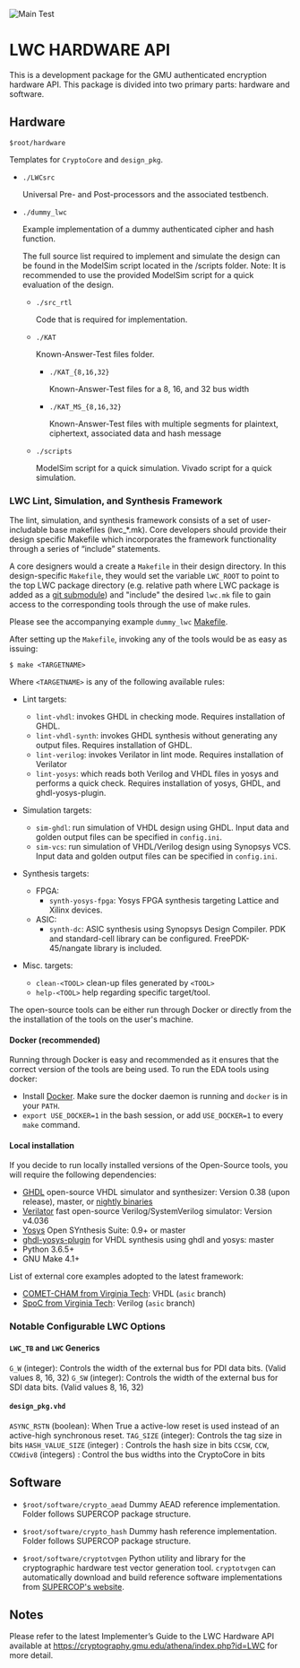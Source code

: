 ![Main Test](https://github.com/GMUCERG/LWC/workflows/Main%20Test/badge.svg?branch=dev)
# LWC HARDWARE API
This is a development package for the GMU authenticated encryption hardware API.
This package is divided into two primary parts: hardware and software.


## Hardware
`$root/hardware`

Templates for `CryptoCore` and `design_pkg`.

* `./LWCsrc`

    Universal Pre- and Post-processors and the associated testbench.
    
*  `./dummy_lwc`
   
    Example implementation of a dummy authenticated cipher and hash function. 

    The full source list required to implement and simulate the design can be found in the ModelSim script located in the /scripts folder.
    Note: It is recommended to use the provided ModelSim script for a quick evaluation of the design.

    * `./src_rtl`
   
        Code that is required for implementation.
        
    * `./KAT`
    
        Known-Answer-Test files folder.

        * `./KAT_{8,16,32}`
    
            Known-Answer-Test files for a 8, 16, and 32 bus width
           
        * `./KAT_MS_{8,16,32}`
    
            Known-Answer-Test files with multiple segments for
            plaintext, ciphertext, associated data and hash message


    * `./scripts`
    
        ModelSim script for a quick simulation.
        Vivado script for a quick simulation.

### LWC Lint, Simulation, and Synthesis Framework
The lint, simulation, and synthesis framework consists of a set of user-includable base makefiles (lwc_*.mk). 
Core developers should provide their design specific Makefile which incorporates the framework functionality 
through a series of “include” statements.

A core designers would a create a `Makefile` in their design directory. In this design-specific `Makefile`, they 
would set the variable `LWC_ROOT` to point to the top LWC package directory (e.g. relative path where LWC package is added as a 
[git submodule](https://git-scm.com/book/en/v2/Git-Tools-Submodules)) and "include" the desired `lwc.mk` file to 
gain access to the corresponding tools through the use of make rules. 

Please see the accompanying example `dummy_lwc` [Makefile](hardware/dummy_lwc/src_rtl/Makefile).

After setting up the `Makefile`, invoking any of the tools would be as easy as issuing:

`$ make <TARGETNAME>`

Where `<TARGETNAME>` is any of the following available rules:


- Lint targets:
    - `lint-vhdl`: invokes GHDL in checking mode. Requires installation of GHDL.
    - `lint-vhdl-synth`: invokes GHDL synthesis without generating any output files. Requires installation of GHDL.
    - `lint-verilog`: invokes Verilator in lint mode. Requires installation of Verilator
    - `lint-yosys`: which reads both Verilog and VHDL files in yosys and performs a quick check. Requires installation of yosys, GHDL, and ghdl-yosys-plugin.

- Simulation targets:
    - `sim-ghdl`: run simulation of VHDL design using GHDL. Input data and golden output files can be specified in `config.ini`.
    - `sim-vcs`: run simulation of VHDL/Verilog design using Synopsys VCS. Input data and golden output files can be specified in `config.ini`.

- Synthesis targets:
  - FPGA:
    - `synth-yosys-fpga`: Yosys FPGA synthesis targeting Lattice and Xilinx devices.
  - ASIC:
    - `synth-dc`: ASIC synthesis using Synopsys Design Compiler. PDK and standard-cell library can be configured. FreePDK-45/nangate library is included.

- Misc. targets:
  - `clean-<TOOL>` clean-up files generated by `<TOOL>`
  - `help-<TOOL>` help regarding specific target/tool.



The open-source tools can be either run through Docker or directly from the the installation of the tools on the user's machine.

#### Docker (recommended)
Running through Docker is easy and recommended as it ensures that the correct version of the tools are being used.
To run the EDA tools using docker:
  - Install [Docker](https://docs.docker.com/get-docker/). Make sure the docker daemon is running and `docker` is in your `PATH`.
  - `export USE_DOCKER=1` in the bash session, or add `USE_DOCKER=1` to every `make` command.

#### Local installation
If you decide to run locally installed versions of the Open-Source tools, you will require the following dependencies:
  - [GHDL](https://github.com/ghdl/ghdl) open-source VHDL simulator and synthesizer: Version 0.38 (upon release), master, or [nightly binaries](https://github.com/ghdl/ghdl/releases/tag/nightly)
  - [Verilator](https://github.com/verilator/verilator) fast open-source Verilog/SystemVerilog simulator: Version v4.036
  - [Yosys](https://github.com/YosysHQ/yosys) Open SYnthesis Suite: 0.9+ or master
  - [ghdl-yosys-plugin](https://github.com/ghdl/ghdl-yosys-plugin) for VHDL synthesis using ghdl and yosys: master
  - Python 3.6.5+
  - GNU Make 4.1+


List of external core examples adopted to the latest framework:
- [COMET-CHAM from Virginia Tech](https://github.com/kammoh/comet_cham_lwc_v2/tree/asic): VHDL (`asic` branch)
- [SpoC from Virginia Tech](https://github.com/kammoh/comet_cham_lwc_v2/tree/asic): Verilog (`asic` branch)

### Notable Configurable LWC Options

#### `LWC_TB` and `LWC` Generics
`G_W`  (integer): Controls the width of the external bus for PDI data bits. (Valid values 8, 16, 32)
`G_SW` (integer): Controls the width of the external bus for SDI data bits. (Valid values 8, 16, 32)

#### `design_pkg.vhd`
`ASYNC_RSTN` (boolean): When True a active-low reset is used instead of an active-high synchronous reset.
`TAG_SIZE` (integer): Controls the tag size in bits
`HASH_VALUE_SIZE` (integer) : Controls the hash size in bits
`CCSW`, `CCW`, `CCWdiv8` (integers) : Control the bus widths into the CryptoCore in bits
 



## Software

* `$root/software/crypto_aead`
  Dummy AEAD reference implementation.
  Folder follows SUPERCOP package structure.
    
* `$root/software/crypto_hash`
  Dummy hash reference implementation.
  Folder follows SUPERCOP package structure. 
  
* `$root/software/cryptotvgen`
  Python utility and library for the cryptographic hardware test vector generation tool.
  `cryptotvgen` can automatically download and build reference software implementations from [SUPERCOP's website](https://bench.cr.yp.to/supercop.html).


## Notes
Please refer to the latest Implementer’s Guide to the LWC Hardware API
available at https://cryptography.gmu.edu/athena/index.php?id=LWC
for more detail.
